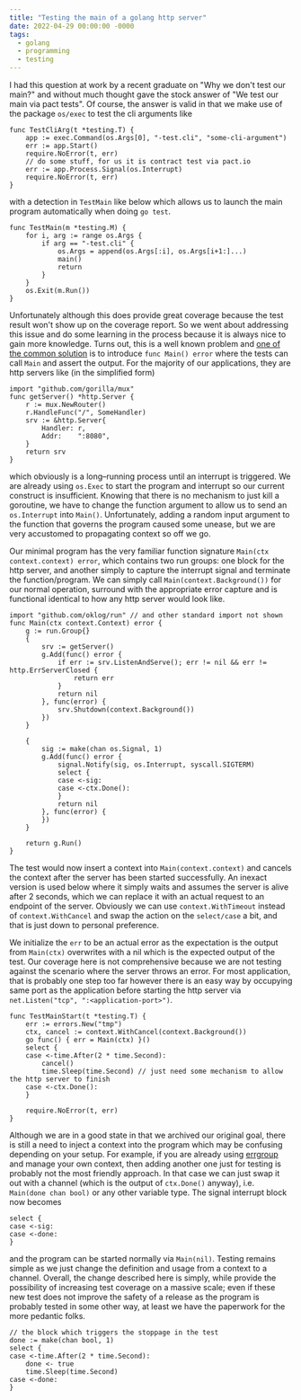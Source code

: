```yaml
---
title: "Testing the main of a golang http server"
date: 2022-04-29 00:00:00 -0000
tags:
  - golang
  - programming
  - testing
---
```


I had this question at work by a recent graduate on "Why we don't test our main?" and without much thought
gave the stock answer of "We test our main via pact tests".  Of course, the answer is valid in that we make
use of the package `os/exec` to test the cli arguments like

```golang
func TestCliArg(t *testing.T) {
    app := exec.Command(os.Args[0], "-test.cli", "some-cli-argument")
    err := app.Start()
    require.NoError(t, err)
    // do some stuff, for us it is contract test via pact.io
    err := app.Process.Signal(os.Interrupt)
    require.NoError(t, err)
}
```

with a detection in `TestMain` like below which allows us to launch the main program automatically when doing
`go test`.

```golang
func TestMain(m *testing.M) {
	for i, arg := range os.Args {
		if arg == "-test.cli" {
			os.Args = append(os.Args[:i], os.Args[i+1:]...)
			main()
			return
		}
	}
	os.Exit(m.Run())
}
```

Unfortunately although this does provide great coverage because the test result won't show up on the coverage report.
So we went about addressing this issue and do some learning in the process because it is always nice to
gain more knowledge. Turns out, this is a well known problem and 
[one of the common solution](https://www.cyphar.com/blog/post/20170412-golang-integration-coverage)
is to introduce `func Main() error` where the tests can call `Main` and assert the output.  For the majority
of our applications, they are http servers like (in the simplified form)

```golang
import "github.com/gorilla/mux"
func getServer() *http.Server {
	r := mux.NewRouter()
	r.HandleFunc("/", SomeHandler)
	srv := &http.Server{
		Handler: r,
		Addr:    ":8080",
	}
	return srv
}
```

which obviously is a long&ndash;running process until an interrupt is triggered. We are already using
`os.Exec` to start the program and interrupt so our current construct is insufficient. Knowing that there
is no mechanism to just kill a goroutine, we have to change the function argument to allow us to send an
`os.Interrupt` into `Main()`.  Unfortunately, adding a random input argument to the function that
governs the program caused some unease, but we are very accustomed to propagating context so off we go.

Our minimal program has the very familiar function signature `Main(ctx context.context) error`, which contains
two run groups: one block for the http server, and another simply to capture the interrupt signal and
terminate the function/program.  We can simply call `Main(context.Background())` for our normal operation,
surround with the appropriate error capture and is functional identical to how any http server would look like.

```golang
import "github.com/oklog/run" // and other standard import not shown
func Main(ctx context.Context) error {
	g := run.Group{}
	{
		srv := getServer()
		g.Add(func() error {
			if err := srv.ListenAndServe(); err != nil && err != http.ErrServerClosed {
				return err
			}
			return nil
		}, func(error) {
			srv.Shutdown(context.Background())
		})
	}

	{
		sig := make(chan os.Signal, 1)
		g.Add(func() error {
			signal.Notify(sig, os.Interrupt, syscall.SIGTERM)
			select {
			case <-sig:
			case <-ctx.Done():
			}
			return nil
		}, func(error) {
		})
	}

	return g.Run()
}
```

The test would now insert a context into `Main(context.context)` and cancels the context after the server
has been started successfully.  An inexact version is used below where it simply waits and assumes the server
is alive after 2 seconds, which we can replace it with an actual request to an endpoint of the server.
Obviously we can use `context.WithTimeout` instead of `context.WithCancel` and swap the action on the
`select/case` a bit, and that is just down to personal preference.

We initialize the `err` to be an actual error as the expectation is the output from `Main(ctx)` overwrites
with a nil which is the expected output of the test. Our coverage here is not comprehensive because we
are not testing against the scenario where the server throws an error.  For most application, that is
probably one step too far however there is an easy way by occupying same port as the application before
starting the http server via `net.Listen("tcp", ":<application-port>")`.

```golang
func TestMainStart(t *testing.T) {
	err := errors.New("tmp")
	ctx, cancel := context.WithCancel(context.Background())
	go func() { err = Main(ctx) }()
	select {
	case <-time.After(2 * time.Second):
		cancel()
		time.Sleep(time.Second) // just need some mechanism to allow the http server to finish
	case <-ctx.Done():
	}

	require.NoError(t, err)
}
```

Although we are in a good state in that we archived our original goal, there is still a need to inject a
context into the program which may be confusing depending on your setup. For example, if you are already using
[errgroup](https://pkg.go.dev/golang.org/x/sync/errgroup) and manage your own context, then adding
another one just for testing is probably not the most friendly approach. In that case we can just swap it out
with a channel (which is the output of `ctx.Done()` anyway), i.e. `Main(done chan bool)` or any other variable
type. The signal interrupt block now becomes

```golang
select {
case <-sig:
case <-done:
}
```

and the program can be started normally via `Main(nil)`. Testing remains simple as we just change the definition
and usage from a context to a channel. Overall, the change described here is simply, while provide the possibility
of increasing test coverage on a massive scale; even if these new test does not improve the safety of a release
as the program is probably tested in some other way, at least we have the paperwork for the more pedantic folks.

```golang
// the block which triggers the stoppage in the test
done := make(chan bool, 1)
select {
case <-time.After(2 * time.Second):
    done <- true
    time.Sleep(time.Second)
case <-done:
}
```
